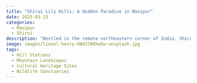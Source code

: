 ```yaml
---
title: "Shirui Lily Hills: A Hidden Paradise in Manipur"
date: 2025-03-13
categories:
  - Manipur
  - Shirui
description: "Nestled in the remote northeastern corner of India, Shirui Lily Hills is a lesser-known hill station that captivates visitors with its stunning natural beauty. Known for its carpet-like lily fields and breathtaking mountain views, this destination offers a serene escape amidst untouched nature. Located in Manipur's eastern region, Shirui Lily Hills provides an ideal setting for trekking enthusiasts and nature lovers seeking tranquility away from the bustling cities."
image: images/lionel-hesry-UNd3lRKhwSw-unsplash.jpg
tags: 
  - Hill Stations
  - Mountain Landscapes
  - Cultural Heritage Sites
  - Wildlife Sanctuaries
---
```

